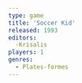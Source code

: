 ```yaml
---
type: game
title: 'Soccer Kid'
released: 1993
editors: 
  -Krisalis
players: 1
genres:
  - Plates-formes
---
```

